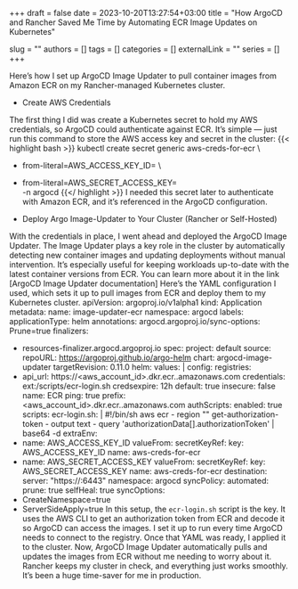 +++ 
draft = false
date = 2023-10-20T13:27:54+03:00
title = "How ArgoCD and Rancher Saved Me Time by Automating ECR Image Updates on Kubernetes"

slug = ""
authors = []
tags = []
categories = []
externalLink = ""
series = []
+++


Here’s how I set up ArgoCD Image Updater to pull container images from Amazon ECR on my Rancher-managed Kubernetes cluster.

- Create AWS Credentials

The first thing I did was create a Kubernetes secret to hold my AWS credentials, so ArgoCD could authenticate against ECR. It’s simple — just run this command to store the AWS access key and secret in the cluster:
{{< highlight bash >}}
kubectl create secret generic aws-creds-for-ecr \
 - from-literal=AWS_ACCESS_KEY_ID=<your-access-key-id> \
 - from-literal=AWS_SECRET_ACCESS_KEY=<your-secret-access-key> \
 -n argocd
{{</ highlight >}}
I needed this secret later to authenticate with Amazon ECR, and it’s referenced in the ArgoCD configuration.

- Deploy Argo Image-Updater to Your Cluster (Rancher or Self-Hosted)

With the credentials in place, I went ahead and deployed the ArgoCD Image Updater. The Image Updater plays a key role in the cluster by automatically detecting new container images and updating deployments without manual intervention. It’s especially useful for keeping workloads up-to-date with the latest container versions from ECR. You can learn more about it in the link [ArgoCD Image Updater documentation]
Here’s the YAML configuration I used, which sets it up to pull images from ECR and deploy them to my Kubernetes cluster.
apiVersion: argoproj.io/v1alpha1
kind: Application
metadata:
 name: image-updater-ecr
 namespace: argocd
 labels:
 applicationType: helm
 annotations:
 argocd.argoproj.io/sync-options: Prune=true
 finalizers:
 - resources-finalizer.argocd.argoproj.io
spec:
 project: default
 source:
 repoURL: https://argoproj.github.io/argo-helm
 chart: argocd-image-updater
 targetRevision: 0.11.0
 helm:
 values: |
 config:
 registries:
 - api_url: https://<aws_account_id>.dkr.ecr.<region>.amazonaws.com
 credentials: ext:/scripts/ecr-login.sh
 credsexpire: 12h
 default: true
 insecure: false
 name: ECR
 ping: true
 prefix: <aws_account_id>.dkr.ecr.<region>.amazonaws.com
 authScripts:
 enabled: true
 scripts:
 ecr-login.sh: |
 #!/bin/sh
 aws ecr - region "<region>" get-authorization-token - output text - query 'authorizationData[].authorizationToken' | base64 -d
 extraEnv:
 - name: AWS_ACCESS_KEY_ID
 valueFrom:
 secretKeyRef:
 key: AWS_ACCESS_KEY_ID
 name: aws-creds-for-ecr
 - name: AWS_SECRET_ACCESS_KEY
 valueFrom:
 secretKeyRef:
 key: AWS_SECRET_ACCESS_KEY
 name: aws-creds-for-ecr
 destination:
 server: "https://<your-cluster-api-server>:6443"
 namespace: argocd
 syncPolicy:
 automated:
 prune: true
 selfHeal: true
 syncOptions:
 - CreateNamespace=true
 - ServerSideApply=true
In this setup, the `ecr-login.sh` script is the key. It uses the AWS CLI to get an authorization token from ECR and decode it so ArgoCD can access the images. I set it up to run every time ArgoCD needs to connect to the registry.
Once that YAML was ready, I applied it to the cluster. Now, ArgoCD Image Updater automatically pulls and updates the images from ECR without me needing to worry about it. Rancher keeps my cluster in check, and everything just works smoothly. It’s been a huge time-saver for me in production.